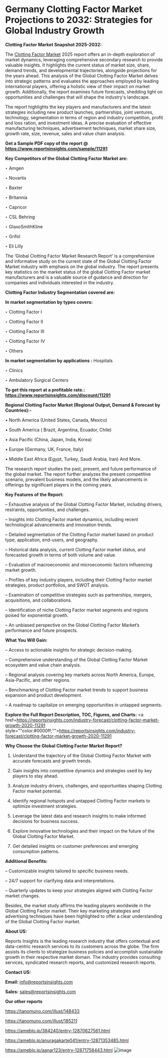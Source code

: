 # Germany Clotting Factor Market Projections to 2032: Strategies for Global Industry Growth

<strong>Clotting Factor Market Snapshot 2025-2032:</strong>

The <a href=https://www.reportsinsights.com/sample/11291>Clotting Factor Market</a> 2025 report offers an in-depth exploration of market dynamics, leveraging comprehensive secondary research to provide valuable insights. It highlights the current status of market size, share, demand trends, and developmental trajectories, alongside projections for the years ahead. This analysis of the Global Clotting Factor Market delves into strategic patterns and evaluates the approaches employed by leading international players, offering a holistic view of their impact on market growth. Additionally, the report examines future forecasts, shedding light on opportunities and challenges that will shape the industry's landscape.

The report highlights the key players and manufacturers and the latest strategies including new product launches, partnerships, joint ventures, technology, segmentation in terms of region and industry competition, profit and loss ration, and investment ideas. A precise evaluation of effective manufacturing techniques, advertisement techniques, market share size, growth rate, size, revenue, sales and value chain analysis.

<strong>Get a Sample PDF copy of the report @ <a href=https://www.reportsinsights.com/sample/11291 style=color:#0000ff;>https://www.reportsinsights.com/sample/11291</a></strong>

<strong>Key Competitors of the Global Clotting Factor Market are:</strong>

‣ Amgen

‣ Novartis

‣ Baxter

‣ Britannia

‣ Capricor

‣ CSL Behring

‣ GlaxoSmithKline

‣ Grifol

‣ Eli Lilly

The ‘Global Clotting Factor Market Research Report’ is a comprehensive and informative study on the current state of the Global Clotting Factor Market industry with emphasis on the global industry. The report presents key statistics on the market status of the global Clotting Factor market manufacturers and is a valuable source of guidance and direction for companies and individuals interested in the industry.

<strong>Clotting Factor Industry Segmentation covered are:</strong>

<strong>In market segmentation by types covers: </strong> 

‣ Clotting Factor I

‣ Clotting Factor II

‣ Clotting Factor III

‣ Clotting Factor IV

‣ Others

<strong>In market segmentation by applications :</strong> 
Hospitals

‣ Clinics

‣ Ambulatory Surgical Centers

<strong>To get this report at a profitable rate.: <a href=https://www.reportsinsights.com/discount/11291 style=color:#0000ff;>https://www.reportsinsights.com/discount/11291</a></strong>

<strong>Regional Clotting Factor Market (Regional Output, Demand &amp; Forecast by Countries):-</strong>

• North America (United States, Canada, Mexico)

• South America ( Brazil, Argentina, Ecuador, Chile)

• Asia Pacific (China, Japan, India, Korea)

• Europe (Germany, UK, France, Italy)

• Middle East Africa (Egypt, Turkey, Saudi Arabia, Iran) And More.

The research report studies the past, present, and future performance of the global market. The report further analyzes the present competitive scenario, prevalent business models, and the likely advancements in offerings by significant players in the coming years.

<strong>Key Features of the Report:</strong>

– Exhaustive analysis of the Global Clotting Factor Market, including drivers, restraints, opportunities, and challenges.

– Insights into Clotting Factor market dynamics, including recent technological advancements and innovation trends.

– Detailed segmentation of the Clotting Factor market based on product type, application, end-users, and geography.

– Historical data analysis, current Clotting Factor market status, and forecasted growth in terms of both volume and value.

– Evaluation of macroeconomic and microeconomic factors influencing market growth.

– Profiles of key industry players, including their Clotting Factor market strategies, product portfolios, and SWOT analysis.

– Examination of competitive strategies such as partnerships, mergers, acquisitions, and collaborations.

– Identification of niche Clotting Factor market segments and regions poised for exponential growth.

– An unbiased perspective on the Global Clotting Factor Market’s performance and future prospects.

<strong>What You Will Gain:</strong>

– Access to actionable insights for strategic decision-making.

– Comprehensive understanding of the Global Clotting Factor Market ecosystem and value chain analysis.

– Regional analysis covering key markets across North America, Europe, Asia-Pacific, and other regions.

– Benchmarking of Clotting Factor market trends to support business expansion and product development.

– A roadmap to capitalize on emerging opportunities in untapped segments.

<strong>Explore the Full Report Description, TOC, Figures, and Charts:</strong>
<a href=https://reportsinsights.com/industry-forecast/clotting-factor-market-growth-2020-11291 style=""color:#0000ff;"">https://reportsinsights.com/industry-forecast/clotting-factor-market-growth-2020-11291</a>

<strong>Why Choose the Global Clotting Factor Market Report?</strong>

1. Understand the trajectory of the Global Clotting Factor Market with accurate forecasts and growth trends.

2. Gain insights into competitive dynamics and strategies used by key players to stay ahead.

3. Analyze industry drivers, challenges, and opportunities shaping Clotting Factor market potential.

4. Identify regional hotspots and untapped Clotting Factor markets to optimize investment strategies.

5. Leverage the latest data and research insights to make informed decisions for business success.

6. Explore innovative technologies and their impact on the future of the Global Clotting Factor Market.

7. Get detailed insights on customer preferences and emerging consumption patterns.

<strong>Additional Benefits:</strong>

– Customizable insights tailored to specific business needs.

– 24/7 support for clarifying data and interpretations.

– Quarterly updates to keep your strategies aligned with Clotting Factor market changes.

Besides, the market study affirms the leading players worldwide in the Global Clotting Factor market. Their key marketing strategies and advertising techniques have been highlighted to offer a clear understanding of the Global Clotting Factor market.

<strong><strong>About US</strong>:</strong>

Reports Insights is the leading research industry that offers contextual and data-centric research services to its customers across the globe. The firm assists its clients to strategize business policies and accomplish sustainable growth in their respective market domain. The industry provides consulting services, syndicated research reports, and customized research reports.

<strong>Contact US:</strong>

<p class=><b>Email:</b> <a href=mailto:info@reportsinsights.com>info@reportsinsights.com</a></p>
<p class=><b>Sales:</b> <a href=mailto:sales@reportsinsights.com>sales@reportsinsights.com</a></p>

<strong>Our other reports</strong>

<a href=https://tanomuno.com/illust/148433>https://tanomuno.com/illust/148433</a>

<a href=https://tanomuno.com/illust/185211>https://tanomuno.com/illust/185211</a>

<a href=https://ameblo.jp/384240/entry-12870627561.html>https://ameblo.jp/384240/entry-12870627561.html</a>

<a href=https://ameblo.jp/anuragakarte041/entry-12871353485.html>https://ameblo.jp/anuragakarte041/entry-12871353485.html</a>

<a href=https://ameblo.jp/aanar123/entry-12871758443.html>https://ameblo.jp/aanar123/entry-12871758443.html</a>
![image](https://github.com/user-attachments/assets/e75a975b-0d9e-4a05-82c1-c4a59d97cd03)
